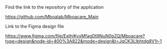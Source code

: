 Find the link to the repository of the application

https://github.com/Mboalab/Mboacare_Main

Link to the Figma design file

https://www.figma.com/file/EelhjKyxMfagDt9NuN0pZQ/Mboacare?type=design&node-id=400%3A822&mode=design&t=JqCK3Llbhtdg8V1r-1
